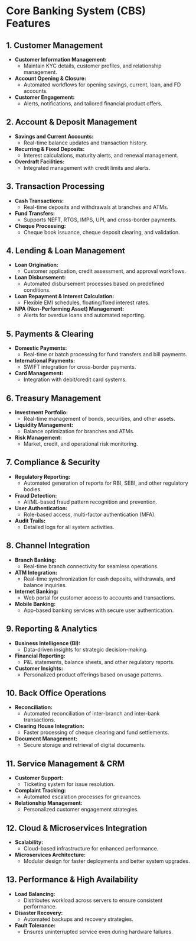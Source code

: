 # Core Banking System (CBS) Features

## 1. Customer Management
- **Customer Information Management:**
  - Maintain KYC details, customer profiles, and relationship management.
- **Account Opening & Closure:**
  - Automated workflows for opening savings, current, loan, and FD accounts.
- **Customer Engagement:**
  - Alerts, notifications, and tailored financial product offers.

## 2. Account & Deposit Management
- **Savings and Current Accounts:**
  - Real-time balance updates and transaction history.
- **Recurring & Fixed Deposits:**
  - Interest calculations, maturity alerts, and renewal management.
- **Overdraft Facilities:**
  - Integrated management with credit limits and alerts.

## 3. Transaction Processing
- **Cash Transactions:**
  - Real-time deposits and withdrawals at branches and ATMs.
- **Fund Transfers:**
  - Supports NEFT, RTGS, IMPS, UPI, and cross-border payments.
- **Cheque Processing:**
  - Cheque book issuance, cheque deposit clearing, and validation.

## 4. Lending & Loan Management
- **Loan Origination:**
  - Customer application, credit assessment, and approval workflows.
- **Loan Disbursement:**
  - Automated disbursement processes based on predefined conditions.
- **Loan Repayment & Interest Calculation:**
  - Flexible EMI schedules, floating/fixed interest rates.
- **NPA (Non-Performing Asset) Management:**
  - Alerts for overdue loans and automated reporting.

## 5. Payments & Clearing
- **Domestic Payments:**
  - Real-time or batch processing for fund transfers and bill payments.
- **International Payments:**
  - SWIFT integration for cross-border payments.
- **Card Management:**
  - Integration with debit/credit card systems.

## 6. Treasury Management
- **Investment Portfolio:**
  - Real-time management of bonds, securities, and other assets.
- **Liquidity Management:**
  - Balance optimization for branches and ATMs.
- **Risk Management:**
  - Market, credit, and operational risk monitoring.

## 7. Compliance & Security
- **Regulatory Reporting:**
  - Automated generation of reports for RBI, SEBI, and other regulatory bodies.
- **Fraud Detection:**
  - AI/ML-based fraud pattern recognition and prevention.
- **User Authentication:**
  - Role-based access, multi-factor authentication (MFA).
- **Audit Trails:**
  - Detailed logs for all system activities.

## 8. Channel Integration
- **Branch Banking:**
  - Real-time branch connectivity for seamless operations.
- **ATM Integration:**
  - Real-time synchronization for cash deposits, withdrawals, and balance inquiries.
- **Internet Banking:**
  - Web portal for customer access to accounts and transactions.
- **Mobile Banking:**
  - App-based banking services with secure user authentication.

## 9. Reporting & Analytics
- **Business Intelligence (BI):**
  - Data-driven insights for strategic decision-making.
- **Financial Reporting:**
  - P&L statements, balance sheets, and other regulatory reports.
- **Customer Insights:**
  - Personalized product offerings based on usage patterns.

## 10. Back Office Operations
- **Reconciliation:**
  - Automated reconciliation of inter-branch and inter-bank transactions.
- **Clearing House Integration:**
  - Faster processing of cheque clearing and fund settlements.
- **Document Management:**
  - Secure storage and retrieval of digital documents.

## 11. Service Management & CRM
- **Customer Support:**
  - Ticketing system for issue resolution.
- **Complaint Tracking:**
  - Automated escalation processes for grievances.
- **Relationship Management:**
  - Personalized customer engagement strategies.

## 12. Cloud & Microservices Integration
- **Scalability:**
  - Cloud-based infrastructure for enhanced performance.
- **Microservices Architecture:**
  - Modular design for faster deployments and better system upgrades.

## 13. Performance & High Availability
- **Load Balancing:**
  - Distributes workload across servers to ensure consistent performance.
- **Disaster Recovery:**
  - Automated backups and recovery strategies.
- **Fault Tolerance:**
  - Ensures uninterrupted service even during hardware failures.

